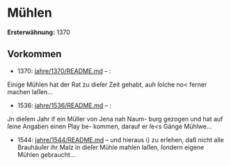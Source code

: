 # Mühlen

**Ersterwähnung:** 1370

## Vorkommen
- 1370: [jahre/1370/README.md](../jahre/1370/README.md) – :

Einige Mühlen hat der Rat zu dieſer Zeit gehabt,
auh ſolche no< ferner machen laſſen...
- 1536: [jahre/1536/README.md](../jahre/1536/README.md) – :

Jn dieſem Jahr if ein Müller von Jena nah Naum-
burg gezogen und hat auf ſeine Angaben einen Play be-
kommen, darauf er ſe<s Gänge Mühlwe...
- 1544: [jahre/1544/README.md](../jahre/1544/README.md) – und hieraus i} zu erſehen, daß nicht alle Brauhäuſer ihr
Malz in dieſer Mühle mahlen laſſen, ſondern eigene
Mühlen gebraucht...
